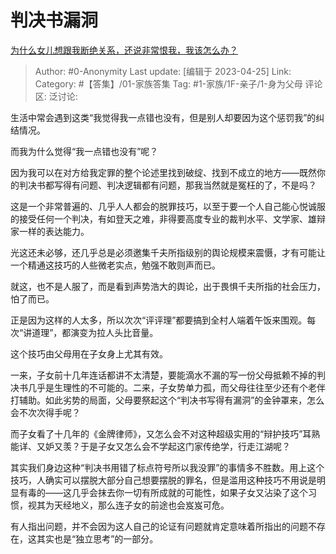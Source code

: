 # 判决书漏洞
[为什么女儿想跟我断绝关系，还说非常恨我，我该怎么办？](https://www.zhihu.com/question/589763968/answer/2999942518)

> Author: #0-Anonymity
> Last update: [编辑于 2023-04-25]
> Link:
> Category: #【答集】/01-家族答集 
> Tag: #1-家族/1F-亲子/1-身为父母
> 评论区:
> 泛讨论:

生活中常会遇到这类“我觉得我一点错也没有，但是别人却要因为这个惩罚我”的纠结情况。

而我为什么觉得“我一点错也没有”呢？

因为我可以在对方给我定罪的整个论述里找到破绽、找到不成立的地方——既然你的判决书都写得有问题、判决逻辑都有问题，那我当然就是冤枉的了，不是吗？

这是一个非常普遍的、几乎人人都会的脱罪技巧，以至于要一个人自己能心悦诚服的接受任何一个判决，有如登天之难，非得要高度专业的裁判水平、文学家、雄辩家一样的表达能力。

光这还未必够，还几乎总是必须邀集千夫所指级别的舆论规模来震慑，才有可能让一个精通这技巧的人些微老实点，勉强不敢则声而已。

就这，也不是人服了，而是看到声势浩大的舆论，出于畏惧千夫所指的社会压力，怕了而已。

正是因为这样的人太多，所以次次“评评理”都要搞到全村人端着午饭来围观。每次“讲道理”，都演变为拉人头比音量。

这个技巧由父母用在子女身上尤其有效。

一来，子女前十几年连话都讲不太清楚，要能滴水不漏的写一份父母抵赖不掉的判决书几乎是生理性的不可能的。二来，子女势单力孤，而父母往往至少还有个老伴打辅助。如此劣势的局面，父母要祭起这个“判决书写得有漏洞”的金钟罩来，怎么会不次次得手呢？

而子女看了十几年的《金牌律师》，又怎么会不对这种超级实用的“辩护技巧”耳熟能详、又妒又羡？于是子女又怎么会不学起这门家传绝学，行走江湖呢？

其实我们身边这种“判决书用错了标点符号所以我没罪”的事情多不胜数。用上这个技巧，人确实可以摆脱大部分自己想要摆脱的罪名，但是滥用这种技巧不用说是明显有毒的——这几乎会抹去你一切有所成就的可能性，如果子女又沾染了这个习惯，视其为天经地义，那么连子女的前途也会岌岌可危。

有人指出问题，并不会因为这人自己的论证有问题就肯定意味着所指出的问题不存在，这其实也是“独立思考”的一部分。
